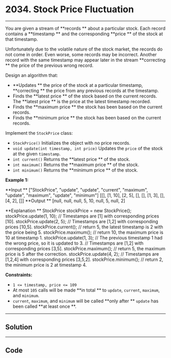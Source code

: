 # 2034. Stock Price Fluctuation 

---

You are given a stream of **records ** about a particular stock. Each record contains a **timestamp ** and the corresponding **price ** of the stock at that timestamp.

Unfortunately due to the volatile nature of the stock market, the records do not come in order. Even worse, some records may be incorrect. Another record with the same timestamp may appear later in the stream **correcting ** the price of the previous wrong record.

Design an algorithm that:

  * **Updates ** the price of the stock at a particular timestamp, **correcting ** the price from any previous records at the timestamp.
  * Finds the **latest price ** of the stock based on the current records. The **latest price ** is the price at the latest timestamp recorded.
  * Finds the **maximum price ** the stock has been based on the current records.
  * Finds the **minimum price ** the stock has been based on the current records.



Implement the `StockPrice` class:

  * `StockPrice()` Initializes the object with no price records.
  * `void update(int timestamp, int price)` Updates the `price` of the stock at the given `timestamp`.
  * `int current()` Returns the **latest price ** of the stock.
  * `int maximum()` Returns the **maximum price ** of the stock.
  * `int minimum()` Returns the **minimum price ** of the stock.



 

**Example 1:**


**Input **
["StockPrice", "update", "update", "current", "maximum", "update", "maximum", "update", "minimum"]
[[], [1, 10], [2, 5], [], [], [1, 3], [], [4, 2], []]
**Output **
[null, null, null, 5, 10, null, 5, null, 2]

**Explanation **
StockPrice stockPrice = new StockPrice();
stockPrice.update(1, 10); // Timestamps are [1] with corresponding prices [10].
stockPrice.update(2, 5);  // Timestamps are [1,2] with corresponding prices [10,5].
stockPrice.current();     // return 5, the latest timestamp is 2 with the price being 5.
stockPrice.maximum();     // return 10, the maximum price is 10 at timestamp 1.
stockPrice.update(1, 3);  // The previous timestamp 1 had the wrong price, so it is updated to 3.
                          // Timestamps are [1,2] with corresponding prices [3,5].
stockPrice.maximum();     // return 5, the maximum price is 5 after the correction.
stockPrice.update(4, 2);  // Timestamps are [1,2,4] with corresponding prices [3,5,2].
stockPrice.minimum();     // return 2, the minimum price is 2 at timestamp 4.


 

**Constraints:**

  * `1 <= timestamp, price <= 109`
  * At most `105` calls will be made **in total ** to `update`, `current`, `maximum`, and `minimum`.
  * `current`, `maximum`, and `minimum` will be called **only after ** `update` has been called **at least once **.

---

## Solution



---

## Code
```python


```